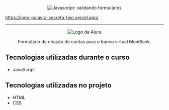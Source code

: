 <p align="center"> <img src="https://imgur.com/mIBmcEL.png" alt="Javascript: validando formulários"> </p>

https://jogo-palavra-secreta-two.vercel.app/

<hr>

<p align="center"> <img src="https://github.com/MonicaHillman/aluraplay-requisicoes/blob/main/img/logo.png" alt="Logo da Alura"> </p>
<p align="center">Formulário de criação de contas para o banco virtual MoniBank.</p>

## Tecnologias utilizadas durante o curso
* JavaScript

## Tecnologias utilizadas no projeto
* HTML
* CSS
